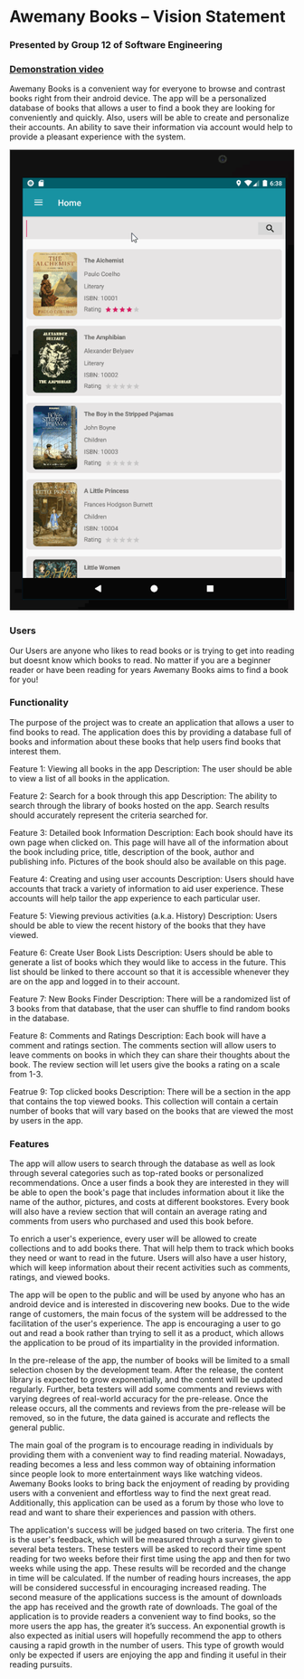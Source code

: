 # Awemany Books – Vision Statement
### Presented by Group 12 of Software Engineering

### [Demonstration video](https://www.youtube.com/watch?v=6-w7fIzbKYE&t=4s)

Awemany Books is a convenient way for everyone to browse and contrast books right from their android device. The app will be a personalized database of books that allows a user to find a book they are looking for conveniently and quickly. Also, users will be able to create and personalize their accounts. An ability to save their information via account would help to provide a pleasant experience with the system. 

![animated image](./assets/demonstrates.gif)

### Users
Our Users are anyone who likes to read books or is trying to get into reading but doesnt know which books to read. No matter if you are a beginner reader or have been reading for years Awemany Books aims to find a book for you!

### Functionality
The purpose of the project was to create an application that allows a user to find books to read. The application does this by providing a database full of books and information about these books that help users find books that interest them.

Feature 1: Viewing all books in the app
Description: The user should be able to view a list of all books in the application.

Feature 2: Search for a book through this app
Description: The ability to search through the library of books hosted on the app. Search results should accurately represent the criteria searched for.

Feature 3: Detailed book Information
Description: Each book should have its own page when clicked on. This page will have all of the information about the book including price, title, description of the book, author and publishing info. Pictures of the book should also be available on this page.

Feature 4: Creating and using user accounts
Description: Users should have accounts that track a variety of information to aid user experience. These accounts will help tailor the app experience to each particular user.

Feature 5: Viewing previous activities (a.k.a. History)
Description: Users should be able to view the recent history of the books that they have viewed.

Feature 6: Create User Book Lists
Description: Users should be able to generate a list of books which they would like to access in the future. This list should be linked to there account so that it is accessible whenever they are on the app and logged in to their account.

Feature 7: New Books Finder
Description: There will be a randomized list of 3 books from that database, that the user can shuffle to find random books in the database.

Feature 8: Comments and Ratings
Description: Each book will have a comment and ratings section. The comments section will allow users to leave comments on books in which they can share their thoughts about the book. The review section will let users give the books a rating on a scale from 1-3.

Featrue 9: Top clicked books
Description: There will be a section in the app that contains the top viewed books. This collection will contain a certain number of books that will vary based on the books that are viewed the most by users in the app.

### Features
The app will allow users to search through the database as well as look through several categories such as top-rated books or personalized recommendations. Once a user finds a book they are interested in they will be able to open the book's page that includes information about it like the name of the author, pictures, and costs at different bookstores. Every book will also have a review section that will contain an average rating and comments from users who purchased and used this book before. 

To enrich a user's experience, every user will be allowed to create collections and to add books there. That will help them to track which books they need or want to read in the future. Users will also have a user history, which will keep information about their recent activities such as comments, ratings, and viewed books. 

The app will be open to the public and will be used by anyone who has an android device and is interested in discovering new books. Due to the wide range of customers, the main focus of the system will be addressed to the facilitation of the user's experience. The app is encouraging a user to go out and read a book rather than trying to sell it as a product, which allows the application to be proud of its impartiality in the provided information. 

In the pre-release of the app, the number of books will be limited to a small selection chosen by the development team. After the release, the content library is expected to grow exponentially, and the content will be updated regularly. Further, beta testers will add some comments and reviews with varying degrees of real-world accuracy for the pre-release. Once the release occurs, all the comments and reviews from the pre-release will be removed, so in the future, the data gained is accurate and reflects the general public. 

The main goal of the program is to encourage reading in individuals by providing them with a convenient way to find reading material. Nowadays, reading becomes a less and less common way of obtaining information since people look to more entertainment ways like watching videos. Awemany Books looks to bring back the enjoyment of reading by providing users with a convenient and effortless way to find the next great read. Additionally, this application can be used as a forum by those who love to read and want to share their experiences and passion with others. 

The application's success will be judged based on two criteria. The first one is the user's feedback, which will be measured through a survey given to several beta testers. These testers will be asked to record their time spent reading for two weeks before their first time using the app and then for two weeks while using the app. These results will be recorded and the change in time will be calculated. If the number of reading hours increases, the app will be considered successful in encouraging increased reading. The second measure of the applications success is the amount of downloads the app has received and the growth rate of downloads. The goal of the application is to provide readers a convenient way to find books, so the more users the app has, the greater it’s success. An exponential growth is also expected as initial users will hopefully recommend the app to others causing a rapid growth in the number of users. This type of growth would only be expected if users are enjoying the app and finding it useful in their reading pursuits.  

 